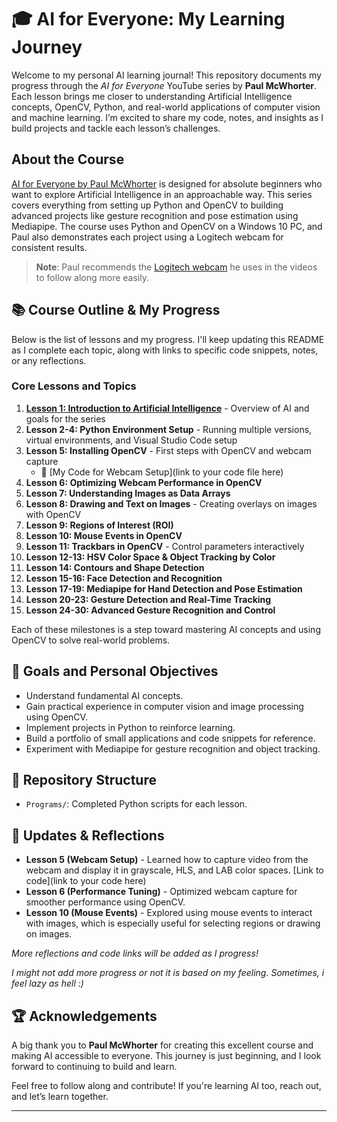 # 🎓 AI for Everyone: My Learning Journey

Welcome to my personal AI learning journal! This repository documents my progress through the *AI for Everyone* YouTube series by **Paul McWhorter**. Each lesson brings me closer to understanding Artificial Intelligence concepts, OpenCV, Python, and real-world applications of computer vision and machine learning. I’m excited to share my code, notes, and insights as I build projects and tackle each lesson’s challenges.

## About the Course

[AI for Everyone by Paul McWhorter](https://www.youtube.com/watch?v=gD_HWj_hvbo&list=PLGs0VKk2DiYyXlbJVaE8y1qr24YldYNDm&pp=iAQB) is designed for absolute beginners who want to explore Artificial Intelligence in an approachable way. This series covers everything from setting up Python and OpenCV to building advanced projects like gesture recognition and pose estimation using Mediapipe. The course uses Python and OpenCV on a Windows 10 PC, and Paul also demonstrates each project using a Logitech webcam for consistent results.

> **Note**: Paul recommends the [Logitech webcam](https://amzn.to/3iwgIW0) he uses in the videos to follow along more easily.

## 📚 Course Outline & My Progress

Below is the list of lessons and my progress. I'll keep updating this README as I complete each topic, along with links to specific code snippets, notes, or any reflections.

### Core Lessons and Topics

1. **[Lesson 1: Introduction to Artificial Intelligence](https://www.youtube.com/watch?v=gD_HWj_hvbo)** - Overview of AI and goals for the series
2. **Lesson 2-4: Python Environment Setup** - Running multiple versions, virtual environments, and Visual Studio Code setup
3. **Lesson 5: Installing OpenCV** - First steps with OpenCV and webcam capture
   - 📝 [My Code for Webcam Setup](link to your code file here)
4. **Lesson 6: Optimizing Webcam Performance in OpenCV**
5. **Lesson 7: Understanding Images as Data Arrays**
6. **Lesson 8: Drawing and Text on Images** - Creating overlays on images with OpenCV
7. **Lesson 9: Regions of Interest (ROI)**
8. **Lesson 10: Mouse Events in OpenCV**
9. **Lesson 11: Trackbars in OpenCV** - Control parameters interactively
10. **Lesson 12-13: HSV Color Space & Object Tracking by Color**
11. **Lesson 14: Contours and Shape Detection**
12. **Lesson 15-16: Face Detection and Recognition**
13. **Lesson 17-19: Mediapipe for Hand Detection and Pose Estimation**
14. **Lesson 20-23: Gesture Detection and Real-Time Tracking**
15. **Lesson 24-30: Advanced Gesture Recognition and Control**

Each of these milestones is a step toward mastering AI concepts and using OpenCV to solve real-world problems.

## 🚀 Goals and Personal Objectives

* Understand fundamental AI concepts.
* Gain practical experience in computer vision and image processing using OpenCV.
* Implement projects in Python to reinforce learning.
* Build a portfolio of small applications and code snippets for reference.
* Experiment with Mediapipe for gesture recognition and object tracking.

## 📁 Repository Structure

* `Programs/`: Completed Python scripts for each lesson.

## 🔄 Updates & Reflections

- **Lesson 5 (Webcam Setup)** - Learned how to capture video from the webcam and display it in grayscale, HLS, and LAB color spaces. [Link to code](link to your code here)
- **Lesson 6 (Performance Tuning)** - Optimized webcam capture for smoother performance using OpenCV.
- **Lesson 10 (Mouse Events)** - Explored using mouse events to interact with images, which is especially useful for selecting regions or drawing on images.

*More reflections and code links will be added as I progress!*

*I might not add more progress or not it is based on my feeling. Sometimes, i feel lazy as hell :)*

## 🏆 Acknowledgements

A big thank you to **Paul McWhorter** for creating this excellent course and making AI accessible to everyone. This journey is just beginning, and I look forward to continuing to build and learn.

Feel free to follow along and contribute! If you're learning AI too, reach out, and let’s learn together. 

--- 
